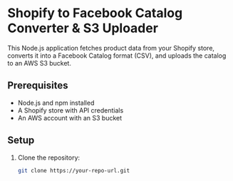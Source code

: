 # Shopify to Facebook Catalog Converter & S3 Uploader

This Node.js application fetches product data from your Shopify store, converts it into a Facebook Catalog format (CSV), and uploads the catalog to an AWS S3 bucket.

## Prerequisites

- Node.js and npm installed
- A Shopify store with API credentials
- An AWS account with an S3 bucket

## Setup

1. Clone the repository:
   ```bash
   git clone https://your-repo-url.git
